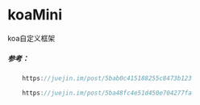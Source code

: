 # koaMini
koa自定义框架
##### 参考：
  ```javascript
      https://juejin.im/post/5bab0c415188255c8473b123
  ```
  ```javascript
      https://juejin.im/post/5ba48fc4e51d450e704277fa
  ```
